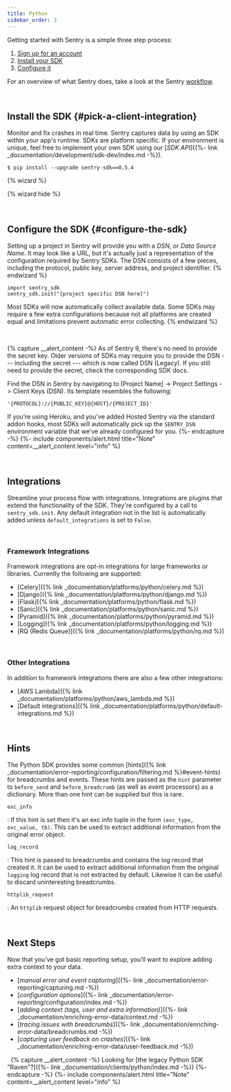 ```yaml
---
title: Python
sidebar_order: 3
---
```


Getting started with Sentry is a simple three step process:

1.  [Sign up for an account](https://sentry.io/signup/)
2.  [Install your SDK](#pick-a-client-integration)
3.  [Configure it](#configure-the-sdk)

For an overview of what Sentry does, take a look at the Sentry [workflow](https://blog.sentry.io/2018/03/06/the-sentry-workflow).

&nbsp;
## Install the SDK {#pick-a-client-integration}

Monitor and fix crashes in real time. Sentry captures data by using an SDK within your app's runtime. SDKs are platform specific. If your environment is unique, feel free to implement your own SDK using our [_SDK API_]({%- link _documentation/development/sdk-dev/index.md -%}).

```
$ pip install --upgrade sentry-sdk==0.5.4 
```

{% wizard %}

{% wizard hide %}

&nbsp;
## Configure the SDK {#configure-the-sdk}

Setting up a project in Sentry will provide you with a _DSN_, or _Data Source Name_. It may look like a URL, but it's actually just a representation of the configuration required by Sentry SDKs. The DSN consists of a few pieces, including the protocol, public key, server address, and project identifier.
{% endwizard %}

```
import sentry_sdk
sentry_sdk.init("[project specific DSN here]")
```

Most SDKs will now automatically collect available data. Some SDKs may require a few extra configurations because not all platforms are created equal and limitations prevent automatic error collecting.
{% endwizard %}

&nbsp;

{% capture __alert_content -%}
As of Sentry 9, there's no need to provide the secret key. Older versions of SDKs may require you to provide the DSN --- including the secret --- which is now called DSN (Legacy). If you still need to provide the secret, check the corresponding SDK docs.

Find the DSN in Sentry by navigating to [Project Name] -> Project Settings -> Client Keys (DSN). Its template resembles the following:

```
'{PROTOCOL}://{PUBLIC_KEY}@{HOST}/{PROJECT_ID}'
```

If you’re using Heroku, and you’ve added Hosted Sentry via the standard addon hooks, most SDKs will automatically pick up the `SENTRY_DSN` environment variable that we’ve already configured for you.
{%- endcapture -%}
{%- include components/alert.html
  title="Note"
  content=__alert_content
  level="info"
%}

&nbsp;
## Integrations

Streamline your process flow with integrations. Integrations are plugins that extend the functionality of the SDK. They're configured by a call to `sentry_sdk.init`.  Any default integration not in the list is automatically added unless `default_integrations` is set to `False`.

&nbsp;
### Framework Integrations

Framework integrations are opt-in integrations for large frameworks or libraries.  Currently
the following are supported:

* [Celery]({% link _documentation/platforms/python/celery.md %})
* [Django]({% link _documentation/platforms/python/django.md %})
* [Flask]({% link _documentation/platforms/python/flask.md %})
* [Sanic]({% link _documentation/platforms/python/sanic.md %})
* [Pyramid]({% link _documentation/platforms/python/pyramid.md %})
* [Logging]({% link _documentation/platforms/python/logging.md %})
* [RQ (Redis Queue)]({% link _documentation/platforms/python/rq.md %})

&nbsp;
### Other Integrations

In addition to framework integrations there are also a few other integrations:

* [AWS Lambda]({% link _documentation/platforms/python/aws_lambda.md %})
* [Default integrations]({% link _documentation/platforms/python/default-integrations.md %})

&nbsp;
## Hints

The Python SDK provides some common [hints]({% link _documentation/error-reporting/configuration/filtering.md %}#event-hints) for breadcrumbs
and events.  These hints are passed as the `hint` parameter to `before_send` and `before_breadcrumb`
(as well as event processors) as a dictionary.  More than one hint can be supplied but this is rare.

`exc_info`

: If this hint is set then it's an exc info tuple in the form `(exc_type, exc_value, tb)`.  This
  can be used to extract additional information from the original error object.

`log_record`

: This hint is passed to breadcrumbs and contains the log record that created it.  It can be used
  to extract additional information from the original `logging` log record that is not extracted by default.
  Likewise it can be useful to discard uninteresting breadcrumbs.

`httplib_request`

: An `httplib` request object for breadcrumbs created from HTTP requests.

&nbsp;
## Next Steps

Now that you’ve got basic reporting setup, you’ll want to explore adding extra context to your data.

-   [_manual error and event capturing_]({%- link _documentation/error-reporting/capturing.md -%})
-   [_configuration options_]({%- link _documentation/error-reporting/configuration/index.md -%})
-   [_adding context (tags, user and extra information)_]({%- link _documentation/enriching-error-data/context.md -%})
-   [_tracing issues with breadcrumbs_]({%- link _documentation/enriching-error-data/breadcrumbs.md -%})
-   [_capturing user feedback on crashes_]({%- link _documentation/enriching-error-data/user-feedback.md -%})

&nbsp;
{% capture __alert_content -%}
Looking for [the legacy Python SDK "Raven"?]({%- link _documentation/clients/python/index.md -%})
{%- endcapture -%}
{%- include components/alert.html
  title="Note"
  content=__alert_content
  level="info"
%}